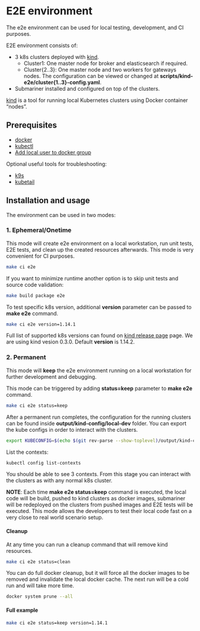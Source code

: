 # E2E environment

The e2e environment can be used for local testing, development, and CI purposes.

E2E environment consists of:
- 3 k8s clusters deployed with [kind].
  - Cluster1: One master node for broker and elasticsearch if required.
  - Cluster{2..3}: One master node and two workers for gateways nodes.
  The configuration can be viewed or changed at **scripts/kind-e2e/cluster{1..3}-config.yaml**.
- Submariner installed and configured on top of the clusters.

[kind] is a tool for running local Kubernetes clusters using Docker container “nodes”.

## Prerequisites

- [docker]
- [kubectl]
- [Add local user to docker group]

Optional useful tools for troubleshooting:

- [k9s]
- [kubetail]

## Installation and usage

The environment can be used in two modes:

### 1. Ephemeral/Onetime
 
This mode will create e2e environment on a local workstation, run unit tests, E2E tests, and clean up the created resources afterwards.
This mode is very convenient for CI purposes.
    
```bash
make ci e2e
```

If you want to minimize runtime another option is to skip unit tests and source
code validation:
```bash
make build package e2e
```

To test specific k8s version, additional **version** parameter can be passed to **make e2e** command.

```bash
make ci e2e version=1.14.1
```

Full list of supported k8s versions can found on [kind release page] page. We are using kind vesion 0.3.0.
Default **version** is 1.14.2.

### 2. Permanent

This mode will **keep** the e2e environment running on a local workstation for further development and debugging.

This mode can be triggered by adding **status=keep** parameter to **make e2e** command.

```bash
make ci e2e status=keep
```

After a permanent run completes, the configuration for the running clusters can be found inside **output/kind-config/local-dev** folder.
You can export the kube configs in order to interact with the clusters.

```bash
export KUBECONFIG=$(echo $(git rev-parse --show-toplevel)/output/kind-config/local-dev/kind-config-cluster{1..3} | sed 's/ /:/g')
```

List the contexts:

```bash
kubectl config list-contexts
```

You should be able to see 3 contexts. From this stage you can interact with the clusters
as with any normal k8s cluster.

**NOTE**: Each time **make e2e status=keep** command is executed, the local code will be build, pushed to kind clusters
as docker images, submariner will be redeployed on the clusters from pushed images and E2E tests will be executed.
This mode allows the developers to test their local code fast on a very close to real world scenario setup.

#### Cleanup
At any time you can run a cleanup command that will remove kind resources.

```bash
make ci e2e status=clean
```

You can do full docker cleanup, but it will force all the docker images to be removed and invalidate the local docker cache. 
The next run will be a cold run and will take more time.

```bash
docker system prune --all
``` 

#### Full example

```bash
make ci e2e status=keep version=1.14.1
```

<!--links-->
[kind]: https://github.com/kubernetes-sigs/kind
[docker]: https://docs.docker.com/install/
[kubectl]: https://kubernetes.io/docs/tasks/tools/install-kubectl/
[k9s]: https://github.com/derailed/k9s
[kubetail]: https://github.com/johanhaleby/kubetail
[kind release page]: https://github.com/kubernetes-sigs/kind/releases
[Add local user to docker group]: https://docs.docker.com/install/linux/linux-postinstall/
